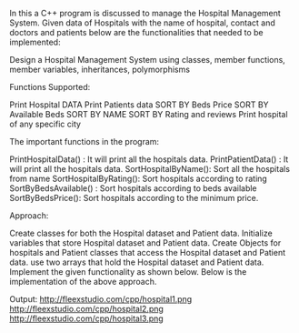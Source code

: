 In this a C++ program is discussed to manage the Hospital Management System. Given data of Hospitals with the name of hospital, contact and doctors and patients below are the functionalities that needed to be implemented:


Design a Hospital Management System using 
classes, 
member functions, 
member variables, 
inheritances, 
polymorphisms

Functions Supported:

Print Hospital DATA
Print Patients data
SORT BY Beds Price
SORT BY Available Beds
SORT BY NAME
SORT BY Rating and reviews
Print hospital of any specific city

The important functions in the program:

PrintHospitalData() : It will print all the hospitals data.
PrintPatientData() : It will print all the hospitals data.
SortHospitalByName(): Sort all the hospitals from name
SortHospitalByRating(): Sort hospitals according to rating
SortByBedsAvailable() : Sort hospitals according to beds available
SortByBedsPrice(): Sort hospitals according to the minimum price.

Approach:

Create classes for both the Hospital dataset and Patient data.
Initialize variables that store Hospital dataset and Patient data.
Create Objects for hospitals and Patient classes that access the Hospital dataset and Patient data.
use two arrays that hold the Hospital dataset and Patient data.
Implement the given functionality as shown below.
Below is the implementation of the above approach.



Output: 
http://fleexstudio.com/cpp/hospital1.png
http://fleexstudio.com/cpp/hospital2.png
http://fleexstudio.com/cpp/hospital3.png
